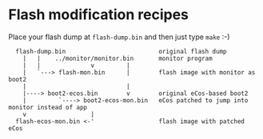 # Flash modification recipes

Place your flash dump at `flash-dump.bin` and then just type `make` :-)

```
  flash-dump.bin                          original flash dump
    |   |    ../monitor/monitor.bin       monitor program
    |   |              v         |
    |   `---> flash-mon.bin      |        flash image with monitor as boot2
    |                            |
    |----> boot2-ecos.bin        v        original eCos-based boot2
    |         `----> boot2-ecos-mon.bin   eCos patched to jump into monitor instead of app
    v                  |
  flash-ecos-mon.bin <-'                  flash image with patched eCos
```
